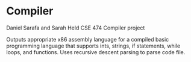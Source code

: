 # Compiler
Daniel Sarafa and Sarah Held CSE 474 Compiler project

Outputs appropriate x86 assembly language for a compiled basic programming language that supports ints, strings, if statements, while loops, and functions. Uses recursive descent parsing to parse code file.

